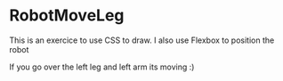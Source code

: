 # RobotMoveLeg

This is an exercice to use CSS to draw.
I also use Flexbox to position the robot 

If you go over the left leg and left arm its moving 
:)
